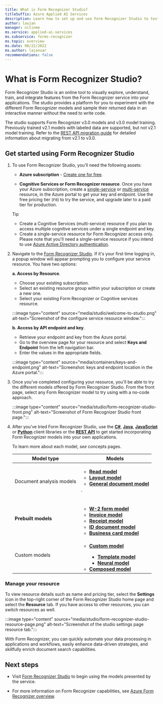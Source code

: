 ```yaml
---
title: What is Form Recognizer Studio?
titleSuffix: Azure Applied AI Services
description: Learn how to set up and use Form Recognizer Studio to test features of Azure Form Recognizer on the web.
author: laujan
manager: nitinme
ms.service: applied-ai-services
ms.subservice: forms-recognizer
ms.topic: overview
ms.date: 08/22/2022
ms.author: lajanuar
recommendations: false
---
```


<!-- markdownlint-disable MD033 -->
# What is Form Recognizer Studio?

Form Recognizer Studio is an online tool to visually explore, understand, train, and integrate features from the Form Recognizer service into your applications. The studio provides a platform for you to experiment with the different Form Recognizer models and sample their returned data in an interactive manner without the need to write code.

The studio supports Form Recognizer v3.0 models and v3.0 model training. Previously trained v2.1 models with labeled data are supported, but not v2.1 model training. Refer to the [REST API migration guide](v3-migration-guide.md) for detailed information about migrating from v2.1 to v3.0.

## Get started using Form Recognizer Studio

1. To use Form Recognizer Studio, you'll need the following assets:

    * **Azure subscription** - [Create one for free](https://azure.microsoft.com/free/cognitive-services/).

    * **Cognitive Services or Form Recognizer resource**. Once you have your Azure subscription, create a [single-service](https://portal.azure.com/#create/Microsoft.CognitiveServicesFormRecognizer) or [multi-service](https://portal.azure.com/#create/Microsoft.CognitiveServicesAllInOne) resource, in the Azure portal to get your key and endpoint. Use the free pricing tier (`F0`) to try the service, and upgrade later to a paid tier for production.

    > [!TIP]
    >
    > * Create a Cognitive Services (multi-service) resource if you plan to access multiple cognitive services under a single endpoint and key.
    > * Create a single-service resource for Form Recognizer access only. Please note that you'll  need a single-service resource if you intend to use [Azure Active Directory authentication](../../active-directory/authentication/overview-authentication.md).

1. Navigate to the [Form Recognizer Studio](https://formrecognizer.appliedai.azure.com/). If it's your first time logging in, a popup window will appear prompting you to configure your service resource. You have two options:

   **a. Access by Resource**.

      * Choose your existing subscription.
      * Select an existing resource group within your subscription or create a new one.
      * Select your existing Form Recognizer or Cognitive services resource.

      :::image type="content" source="media/studio/welcome-to-studio.png" alt-text="Screenshot of the configure service resource window.":::

    **b. Access by API endpoint and key**.

      * Retrieve your endpoint and key from the Azure portal.
      * Go to the overview page for your resource and select **Keys and Endpoint** from the left navigation bar.
      * Enter the values in the appropriate fields.

      :::image type="content" source="media/containers/keys-and-endpoint.png" alt-text="Screenshot: keys and endpoint location in the Azure portal.":::

1. Once you've completed configuring your resource, you'll be able to try the different models offered by Form Recognizer Studio. From the front page, select any Form Recognizer model to try using with a no-code approach.

    :::image type="content" source="media/studio/form-recognizer-studio-front.png" alt-text="Screenshot of Form Recognizer Studio front page.":::

1. After you've tried Form Recognizer Studio, use the [**C#**](quickstarts/get-started-v3-sdk-rest-api.md), [**Java**](quickstarts/get-started-v3-sdk-rest-api.md), [**JavaScript**](quickstarts/get-started-v3-sdk-rest-api.md) or [**Python**](quickstarts/get-started-v3-sdk-rest-api.md) client libraries or the [**REST API**](quickstarts/get-started-v3-sdk-rest-api.md) to get started incorporating Form Recognizer models into your own applications.

   To learn more about each model, *see* concepts pages.

   | Model type| Models |
   |-----|-----|
   |Document analysis models| <ul><li>[**Read model**](concept-read.md)</li><li>[**Layout model**](concept-layout.md)</li><li>[**General document model**](concept-general-document.md)</li></ul>.</br></br>
   |**Prebuilt models**|<ul><li>[**W-2 form model**](concept-w2.md)</li><li>[**Invoice model**](concept-invoice.md)</li><li>[**Receipt model**](concept-receipt.md)</li><li>[**ID document model**](concept-id-document.md)</li><li>[**Business card model**](concept-business-card.md)</li></ul>
   |Custom models|<ul><li>[**Custom model**](concept-custom.md)</li><ul><li>[**Template model**](concept-custom-template.md)</li><li>[**Neural model**](concept-custom-template.md)</li></ul><li>[**Composed model**](concept-model-overview.md)</li></ul>

### Manage your resource

 To view resource details such as name and pricing tier, select the **Settings** icon in the top-right corner of the Form Recognizer Studio home page and select the **Resource** tab. If you have access to other resources, you can switch resources as well.

:::image type="content" source="media/studio/form-recognizer-studio-resource-page.png" alt-text="Screenshot of the studio settings page resource tab.":::

With Form Recognizer, you can quickly automate your data processing in applications and workflows, easily enhance data-driven strategies, and skillfully enrich document search capabilities.

## Next steps

* Visit [Form Recognizer Studio](https://formrecognizer.appliedai.azure.com/studio) to begin using the models presented by the service.

* For more information on Form Recognizer capabilities, see [Azure Form Recognizer overview](overview.md).
